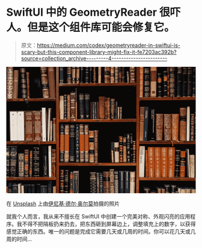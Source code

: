 # SwiftUI 中的 GeometryReader 很吓人。但是这个组件库可能会修复它。

> 原文：<https://medium.com/codex/geometryreader-in-swiftui-is-scary-but-this-component-library-might-fix-it-fe7203ac392b?source=collection_archive---------4----------------------->

![](img/4203010878ce41379b9a90cff8ed204e.png)

在 [Unsplash](https://unsplash.com?utm_source=medium&utm_medium=referral) 上由[伊尼基·德尔·奥尔莫](https://unsplash.com/@inakihxz?utm_source=medium&utm_medium=referral)拍摄的照片

就我个人而言，我从来不擅长在 SwiftUI 中创建一个完美对称、外观闪亮的应用程序。我不得不把隔板扔来扔去，把东西砸到屏幕边上，调整填充上的数字，以获得感觉正确的东西。唯一的问题是完成它需要几天或几周的时间。你可以花几天或几周的时间…
